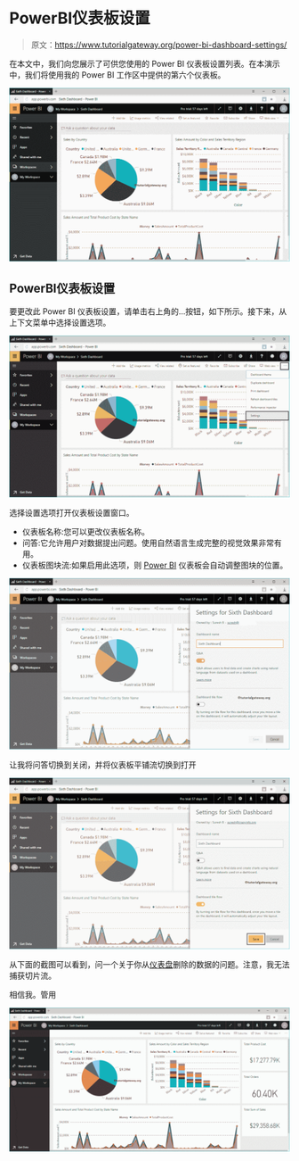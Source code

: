 # PowerBI仪表板设置

> 原文：<https://www.tutorialgateway.org/power-bi-dashboard-settings/>

在本文中，我们向您展示了可供您使用的 Power BI 仪表板设置列表。在本演示中，我们将使用我的 Power BI 工作区中提供的第六个仪表板。

![Power BI Dashboard Settings 1](img/8f7dfbc60231b9baa7621be70c24bfae.png)

## PowerBI仪表板设置

要更改此 Power BI 仪表板设置，请单击右上角的…按钮，如下所示。接下来，从上下文菜单中选择设置选项。

![Power BI Dashboard Settings 2](img/938f503a17fa6295288dd457745f5f10.png)

选择设置选项打开仪表板设置窗口。

*   仪表板名称:您可以更改仪表板名称。
*   问答:它允许用户对数据提出问题。使用自然语言生成完整的视觉效果非常有用。
*   仪表板图块流:如果启用此选项，则 [Power BI](https://www.tutorialgateway.org/power-bi-tutorial/) 仪表板会自动调整图块的位置。

![Power BI Dashboard Settings 3](img/2149526b4e0242622113c40d463efca4.png)

让我将问答切换到关闭，并将仪表板平铺流切换到打开

![Power BI Dashboard Settings 4](img/11824afe7cb36ef1beb7b6b010727fa9.png)

从下面的截图可以看到，问一个关于你从[仪表盘](https://www.tutorialgateway.org/power-bi-dashboard-introduction/)删除的数据的问题。注意，我无法捕获切片流。

相信我。管用

![Power BI Dashboard Settings 5](img/00781b930ed0cc07460baf11b35d9582.png)